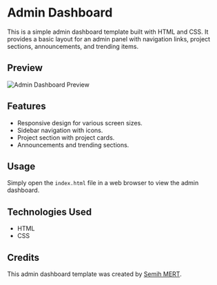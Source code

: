 # Admin Dashboard

This is a simple admin dashboard template built with HTML and CSS. It provides a basic layout for an admin panel with navigation links, project sections, announcements, and trending items.

## Preview

![Admin Dashboard Preview](https://semihmertdev.github.io/Admin-Dashboard/)

## Features

- Responsive design for various screen sizes.
- Sidebar navigation with icons.
- Project section with project cards.
- Announcements and trending sections.

## Usage

Simply open the `index.html` file in a web browser to view the admin dashboard.

## Technologies Used

- HTML
- CSS

## Credits

This admin dashboard template was created by [Semih MERT](https://github.com/semihmertdev).
